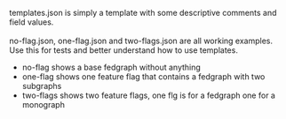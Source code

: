 templates.json is simply a template with some descriptive comments and field values. <br></br> 
no-flag.json, one-flag.json and two-flags.json are all working examples. Use this for tests and better understand how to use templates.

-   no-flag shows a base fedgraph without anything
-   one-flag shows one feature flag that contains a fedgraph with two subgraphs
-   two-flags shows two feature flags, one flg is for a fedgraph one for a monograph
